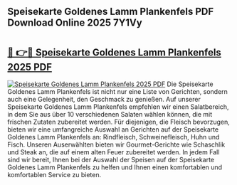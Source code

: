## Speisekarte Goldenes Lamm Plankenfels PDF Download Online 2025 7Y1Vy

# <h2><a href="http://gc77fx.nevu.top/?p=Speisekarte+Goldenes+Lamm+Plankenfels">🔗 👉🔴 Speisekarte Goldenes Lamm Plankenfels 2025 PDF</a></h2>

[![Speisekarte Goldenes Lamm Plankenfels 2025 PDF](https://i.imgur.com/dBaPXMq.png)](http://gc77fx.nevu.top/?p=Speisekarte+Goldenes+Lamm+Plankenfels)
Die Speisekarte Goldenes Lamm Plankenfels ist nicht nur eine Liste von Gerichten, sondern auch eine Gelegenheit, den Geschmack zu genießen. Auf unserer Speisekarte Goldenes Lamm Plankenfels empfehlen wir einen Salatbereich, in dem Sie aus über 10 verschiedenen Salaten wählen können, die mit frischen Zutaten zubereitet werden. Für diejenigen, die Fleisch bevorzugen, bieten wir eine umfangreiche Auswahl an Gerichten auf der Speisekarte Goldenes Lamm Plankenfels an: Rindfleisch, Schweinefleisch, Huhn und Fisch. Unseren Auserwählten bieten wir Gourmet-Gerichte wie Schaschlik und Steak an, die auf einem alten Feuer zubereitet werden. In jedem Fall sind wir bereit, Ihnen bei der Auswahl der Speisen auf der Speisekarte Goldenes Lamm Plankenfels zu helfen und Ihnen einen komfortablen und komfortablen Service zu bieten.
